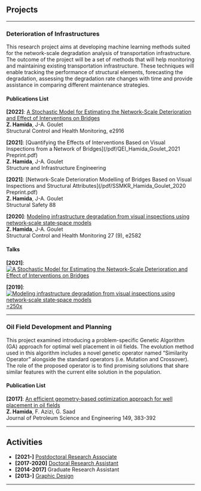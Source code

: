 ## Projects

---

### Deterioration of Infrastructures

This research project aims at developing machine learning methods suited for the network-scale degradation analysis of transportation infrastructure. The outcome of the project will be a set of methods that will help monitoring and maintaining existing transportation infrastructure. These techniques will enable tracking the performance of structural elements, forecasting the degradation, assessing the degradation rate changes with time and provide assistance in comparing different maintenance strategies.

#### Publications List

**\[2022\]**: [A Stochastic Model for Estimating the Network-Scale Deterioration and Effect of Interventions on Bridges](/pdf/Hamida_Goulet_NSA_2022.pdf)\
**Z. Hamida**, J-A. Goulet\
Structural Control and Health Monitoring, e2916

**\[2021\]**: [Quantifying the Effects of Interventions Based on Visual Inspections from a Network of Bridges](/pdf/QEI_Hamida_Goulet_2021 Preprint.pdf)\
**Z. Hamida**, J-A. Goulet\
Structure and Infrastructure Engineering

**\[2021\]**: [Network-Scale Deterioration Modelling of Bridges Based on Visual Inspections and Structural Attributes](/pdf/SSMKR_Hamida_Goulet_2020 Preprint.pdf)\
**Z. Hamida**, J-A. Goulet\
Structural Safety 88

**\[2020\]**: [Modeling infrastructure degradation from visual inspections using network‐scale state‐space models](/pdf/Hamida_Goulet_VI_SSM_2020.pdf)\
**Z. Hamida**, J-A. Goulet\
Structural Control and Health Monitoring 27 (9), e2582

#### Talks

**\[2021\]**: [![A Stochastic Model for Estimating the Network-Scale Deterioration and Effect of Interventions on Bridges](<img src="https://img.youtube.com/vi/vx6ATEoEuUE/0.jpg" width="200" height="180" />)](https://www.youtube.com/watch?v=vx6ATEoEuUE)

**\[2019\]**: [![Modeling infrastructure degradation from visual inspections using network‐scale state‐space models](https://img.youtube.com/vi/GBk35UW9m5A/0.jpg) =250x](https://www.youtube.com/watch?v=GBk35UW9m5A)

---

### Oil Field Development and Planning

This project examined introducing a problem-specific Genetic Algorithm (GA) approach for optimal well placement in oil fields. The evolution method used in this algorithm includes a novel genetic operator named “Similarity Operator” alongside the standard operators (i.e. Mutation and Crossover). The role of the proposed operator is to find promising solutions that share similar features with the current elite solution in the population.

#### Publication List

**\[2017\]**: [An efficient geometry-based optimization approach for well placement in oil fields](/pdf/WPO_Hamida_et_al_2017.pdf)\
**Z. Hamida**, F. Azizi, G. Saad\
Journal of Petroleum Science and Engineering 149, 383-392

---

## Activities

- **\[2021-\]** [Postdoctoral Research Associate](http://profs.polymtl.ca/jagoulet/Site/Goulet_web_page_ZHAMIDA.html)
- **\[2017-2020\]** [Doctoral Research Assistant](http://profs.polymtl.ca/jagoulet/Site/Goulet_web_page_ZHAMIDA.html)
- **\[2014-2017\]** Graduate Research Assistant
- **\[2013-\]** [Graphic Design](https://www.behance.net/zachamida)

---
